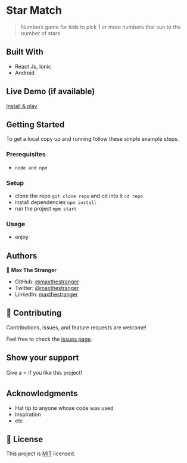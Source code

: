 # Star Match

> Numbers game for kids to pick 1 or more numbers that sun to the number of stars


## Built With

- React Js, Ionic
- Android

## Live Demo (if available)

[Install & play](https://play.google.com/store/apps/details?id=io.ionic.starmatch)


## Getting Started

To get a local copy up and running follow these simple example steps.

### Prerequisites
- ```node and npm```

### Setup
- clone the repo ```git clone repo``` and cd into it ```cd repo```
- install dependencies ```npm install```
- run the project ```npm start```

### Usage
- enjoy


## Authors

👤 **Max The Stranger**

- GitHub: [@maxthestranger](https://github.com/maxthestranger)
- Twitter: [@maxthestranger](https://twitter.com/maxthestranger)
- LinkedIn: [maxthestranger](https://linkedin.com/in/maxthestranger)

## 🤝 Contributing

Contributions, issues, and feature requests are welcome!

Feel free to check the [issues page](../../issues/).

## Show your support

Give a ⭐️ if you like this project!

## Acknowledgments

- Hat tip to anyone whose code was used
- Inspiration
- etc

## 📝 License

This project is [MIT](./MIT.md) licensed.
